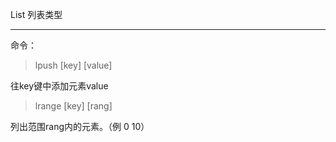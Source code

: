 List 列表类型
***
命令：

> lpush [key] [value]

往key键中添加元素value

> lrange [key] [rang] 

列出范围rang内的元素。（例 0 10）